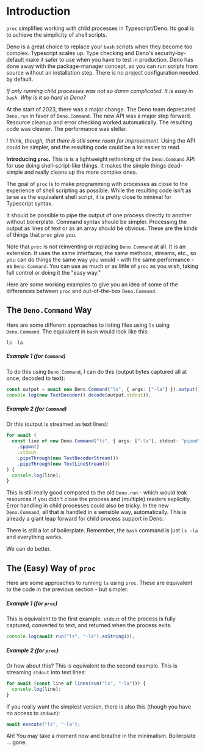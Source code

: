 # Introduction

`proc` simplifies working with child processes in Typescript/Deno. Its goal is
to achieve the simplicity of shell scripts.

Deno is a great choice to replace your `bash` scripts when they become too
complex. Typescript scales up. Type checking and Deno's security-by-default make
it safer to use when you have to test in production. Deno has done away with the
package-manager concept, so you can run scripts from source without an
installation step. There is no project configuration needed by default.

_If only running child processes was not so damn complicated. It is easy in
`bash`. Why is it so hard in Deno?_

At the start of 2023, there was a major change. The Deno team deprecated
`Deno.run` in favor of `Deno.Command`. The new API was a major step forward.
Resource cleanup and error checking worked automatically. The resulting code was
cleaner. The performance was stellar.

_I think, though, that there is still some room for improvement._ Using the API
could be simpler, and the resulting code could be a lot easier to read.

**Introducing `proc`.** This is is a lightweight rethinking of the
`Deno.Command` API for use doing shell-script-like things. It makes the simple
things dead-simple and really cleans up the more complex ones.

The goal of `proc` is to make programming with processes as close to the
experience of shell scripting as possible. While the resulting code isn't as
terse as the equivalent shell script, it is pretty close to minimal for
Typescript syntax.

It should be possible to pipe the output of one process directly to another
without boilerplate. Command syntax should be simpler. Processing the output as
lines of text or as an array should be obvious. These are the kinds of things
that `proc` give you.

Note that `proc` is not reinventing or replacing `Deno.Command` at all. It is an
extension. It uses the same interfaces, the same methods, streams, etc., so you
can do things the same way you would - with the same performance - as
`Deno.Command`. You can use as much or as little of `proc` as you wish, taking
full control or doing it the "easy way."

Here are some working examples to give you an idea of some of the differences
between `proc` and out-of-the-box `Deno.Command`.

## The `Deno.Command` Way

Here are some different approaches to listing files using `ls` using
`Deno.Command`. The equivalent in `bash` would look like this:

```shell
ls -la
```

##### Example 1 (for `Command`)

To do this using `Deno.Command`, I can do this (output bytes captured all at
once, decoded to text):

```typescript
const output = await new Deno.Command("ls", { args: ["-la"] }).output();
console.log(new TextDecoder().decode(output.stdout));
```

##### Example 2 (for `Command`)

Or this (output is streamed as text lines):

```typescript
for await (
  const line of new Deno.Command("ls", { args: ["-la"], stdout: "piped" })
    .spawn()
    .stdout
    .pipeThrough(new TextDecoderStream())
    .pipeThrough(new TextLineStream())
) {
  console.log(line);
}
```

This is still really good compared to the old `Deno.run` - which would leak
resources if you didn't close the process and (multiple) readers explicitly.
Error handling in child processes could also be tricky. In the new
`Deno.Command`, all that is handled in a sensible way, automatically. This is
already a giant leap forward for child process support in Deno.

There is still a lot of boilerplate. Remember, the `bash` command is just
`ls -la` and everything works.

We can do better.

## The (Easy) Way of `proc`

Here are some approaches to running `ls` using `proc`. These are equivalent to
the code in the previous section - but simpler.

##### Example 1 (for `proc`)

This is equivalent to the first example. `stdout` of the process is fully
captured, converted to text, and returned when the process exits.

```typescript
console.log(await run("ls", "-la").asString());
```

##### Example 2 (for `proc`)

Or how about this? This is equivalent to the second example. This is streaming
`stdout` into text lines:

```typescript
for await (const line of lines(run("ls", "-la"))) {
  console.log(line);
}
```

If you really want the simplest version, there is also this (though you have no
access to `stdout`):

```typescript
await execute("ls", "-la");
```

Ah! You may take a moment now and breathe in the minimalism. Boilerplate ...
gone.
